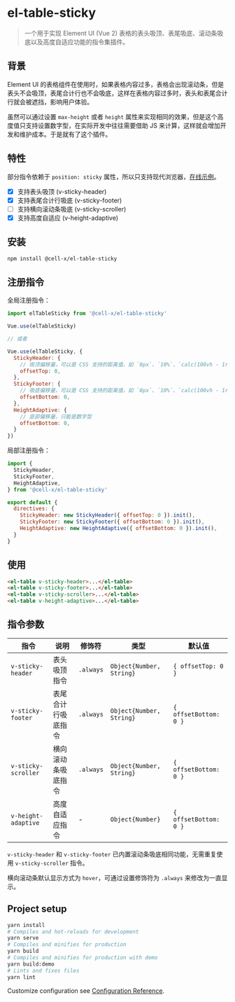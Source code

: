 # el-table-sticky

> 一个用于实现 Element UI (Vue 2) 表格的表头吸顶、表尾吸底、滚动条吸底以及高度自适应功能的指令集插件。

## 背景

Element UI 的表格组件在使用时，如果表格内容过多，表格会出现滚动条，但是表头不会吸顶，表尾合计行也不会吸底，这样在表格内容过多时，表头和表尾合计行就会被遮挡，影响用户体验。

虽然可以通过设置 `max-height` 或者 `height` 属性来实现相同的效果，但是这个高度值只支持设置数字型，在实际开发中往往需要借助 JS 来计算，这样就会增加开发和维护成本。于是就有了这个插件。

## 特性

部分指令依赖于 `position: sticky` 属性，所以只支持现代浏览器，[在线示例](https://lruihao.github.io/el-table-sticky/)。

- [x] 支持表头吸顶 (v-sticky-header)
- [x] 支持表尾合计行吸底 (v-sticky-footer)
- [ ] 支持横向滚动条吸底 (v-sticky-scroller)
- [x] 支持高度自适应 (v-height-adaptive)

## 安装

```bash
npm install @cell-x/el-table-sticky
```

## 注册指令

全局注册指令：

```js
import elTableSticky from '@cell-x/el-table-sticky'

Vue.use(elTableSticky)

// 或者

Vue.use(elTableSticky, {
  StickyHeader: {
    // 吸顶偏移量，可以是 CSS 支持的距离值，如 `0px`、`10%`、`calc(100vh - 1rem)` 等
    offsetTop: 0,
  },
  StickyFooter: {
    // 吸底偏移量，可以是 CSS 支持的距离值，如 `0px`、`10%`、`calc(100vh - 1rem)` 等
    offsetBottom: 0,
  },
  HeightAdaptive: {
    // 底部偏移量，只能是数字型
    offsetBottom: 0,
  }
})
```

局部注册指令：

```js
import {
  StickyHeader,
  StickyFooter,
  HeightAdaptive,
} from '@cell-x/el-table-sticky'

export default {
  directives: {
    StickyHeader: new StickyHeader({ offsetTop: 0 }).init(),
    StickyFooter: new StickyFooter({ offsetBottom: 0 }).init(),
    HeightAdaptive: new HeightAdaptive({ offsetBottom: 0 }).init(),
  }
}
```

## 使用

```html
<el-table v-sticky-header>...</el-table>
<el-table v-sticky-footer>...</el-table>
<el-table v-sticky-scroller>...</el-table>
<el-table v-height-adaptive>...</el-table>
```

## 指令参数

| 指令                | 说明               | 修饰符    | 类型                     | 默认值                |
| ------------------- | ------------------ | --------- | ------------------------ | --------------------- |
| `v-sticky-header`   | 表头吸顶指令       | `.always` | `Object{Number, String}` | `{ offsetTop: 0 }`    |
| `v-sticky-footer`   | 表尾合计行吸底指令 | `.always` | `Object{Number, String}` | `{ offsetBottom: 0 }` |
| `v-sticky-scroller` | 横向滚动条吸底指令 | `.always` | `Object{Number, String}` | `{ offsetBottom: 0 }` |
| `v-height-adaptive` | 高度自适应指令     | -         | `Object{Number}`         | `{ offsetBottom: 0 }` |

`v-sticky-header` 和 `v-sticky-footer` 已内置滚动条吸底相同功能，无需重复使用 `v-sticky-scroller` 指令。

横向滚动条默认显示方式为 `hover`，可通过设置修饰符为 `.always` 来修改为一直显示。

## Project setup

```bash
yarn install
# Compiles and hot-reloads for development
yarn serve
# Compiles and minifies for production
yarn build
# Compiles and minifies for production with demo
yarn build:demo
# Lints and fixes files
yarn lint
```

Customize configuration see [Configuration Reference](https://cli.vuejs.org/config/).
